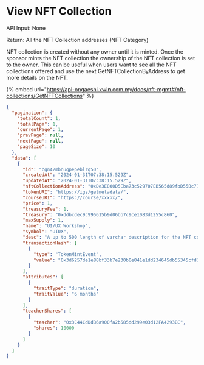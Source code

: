 # View NFT Collection

API Input: None

Return: All the NFT Collection addresses (NFT Category)

NFT collection is created without any owner until it is minted. Once the sponsor mints the NFT collection the ownership of the NFT collection is set to the owner. This can be useful when users want to see all the NFT collections offered and use the next GetNFTCollectionByAddress to get more details on the NFT.

{% embed url="https://api-ongaeshi.xwin.com.my/docs/nft-mgmt#/nft-collections/GetNFTCollections" %}

```json
{
  "pagination": {
    "totalCount": 1,
    "totalPage": 1,
    "currentPage": 1,
    "prevPage": null,
    "nextPage": null,
    "pageSize": 10
  },
  "data": [
    {
      "id": "cgn42mbnuqpepeblrq50",
      "createdAt": "2024-01-31T07:38:15.529Z",
      "updatedAt": "2024-01-31T07:38:15.529Z",
      "nftCollectionAddress": "0xDe3E800D5Eba73c529707EB565d89fbD55Bc77D7",
      "tokenURI": "https://igs/getmetadata/",
      "courseURI": "https://course/xxxxx/",
      "price": 1,
      "treasuryFee": 1,
      "treasury": "0xddbcdec9c996615b9d06bb7c9ce1083d1255c860",
      "maxSupply": 1,
      "name": "UI/UX Workshop",
      "symbol": "UIUX",
      "desc": "A up to 500 length of varchar description for the NFT collections",
      "transactionHash": [
        {
          "type": "TokenMintEvent",
          "value": "0x3d6257de1e88bf33b7e230b0e041e1dd234645db55345cfd30a4d2b5d553f3c8"
        }
      ],
      "attributes": [
        {
          "traitType": "duration",
          "traitValue": "6 months"
        }
      ],
      "teacherShares": [
        {
          "teacher": "0x3C44CdDdB6a900fa2b585dd299e03d12FA4293BC",
          "shares": 10000
        }
      ]
    }
  ]
}
```
